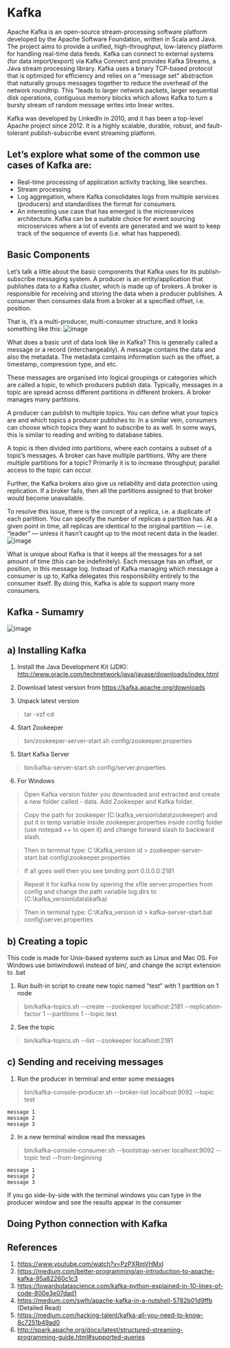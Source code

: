 # Kafka
Apache Kafka is an open-source stream-processing software platform developed by the Apache Software Foundation, written in Scala and Java. The project aims to provide a unified, high-throughput, low-latency platform for handling real-time data feeds. Kafka can connect to external systems (for data import/export) via Kafka Connect and provides Kafka Streams, a Java stream processing library. Kafka uses a binary TCP-based protocol that is optimized for efficiency and relies on a "message set" abstraction that naturally groups messages together to reduce the overhead of the network roundtrip. This "leads to larger network packets, larger sequential disk operations, contiguous memory blocks which allows Kafka to turn a bursty stream of random message writes into linear writes.

Kafka was developed by LinkedIn in 2010, and it has been a top-level Apache project since 2012. It is a highly scalable, durable, robust, and fault-tolerant publish-subscribe event streaming platform.

## Let’s explore what some of the common use cases of Kafka are:
- Real-time processing of application activity tracking, like searches.
- Stream processing
- Log aggregation, where Kafka consolidates logs from multiple services (producers) and standardises the format for consumers.
- An interesting use case that has emerged is the microservices architecture. Kafka can be a suitable choice for event sourcing microservices where a lot of events are generated and we want to keep track of the sequence of events (i.e. what has happened).

## Basic Components
Let’s talk a little about the basic components that Kafka uses for its publish-subscribe messaging system. A producer is an entity/application that publishes data to a Kafka cluster, which is made up of brokers. A broker is responsible for receiving and storing the data when a producer publishes. A consumer then consumes data from a broker at a specified offset, i.e. position.

That is, it’s a multi-producer, multi-consumer structure, and it looks something like this:
![image](https://user-images.githubusercontent.com/6689256/108030650-93ae1300-6ffd-11eb-990b-07209b7fe224.png)

What does a basic unit of data look like in Kafka? This is generally called a message or a record (interchangeably). A message contains the data and also the metadata. The metadata contains information such as the offset, a timestamp, compression type, and etc.

These messages are organised into logical groupings or categories which are called a topic, to which producers publish data. Typically, messages in a topic are spread across different partitions in different brokers. A broker manages many partitions.

A producer can publish to multiple topics. You can define what your topics are and which topics a producer publishes to. In a similar vein, consumers can choose which topics they want to subscribe to as well. In some ways, this is similar to reading and writing to database tables.

A topic is then divided into partitions, where each contains a subset of a topic’s messages. A broker can have multiple partitions. Why are there multiple partitions for a topic? Primarily it is to increase throughput; parallel access to the topic can occur.

Further, the Kafka brokers also give us reliability and data protection using replication. If a broker fails, then all the partitions assigned to that broker would become unavailable.

To resolve this issue, there is the concept of a replica, i.e. a duplicate of each partition. You can specify the number of replicas a partition has. At a given point in time, all replicas are identical to the original partition — i.e. “leader” — unless it hasn’t caught up to the most recent data in the leader.
![image](https://user-images.githubusercontent.com/6689256/108030805-cd7f1980-6ffd-11eb-9325-344a9195398e.png)

What is unique about Kafka is that it keeps all the messages for a set amount of time (this can be indefinitely). Each message has an offset, or position, in this message log. Instead of Kafka managing which message a consumer is up to, Kafka delegates this responsibility entirely to the consumer itself. By doing this, Kafka is able to support many more consumers.

## Kafka - Sumamry
![image](https://user-images.githubusercontent.com/6689256/108741029-4998c600-7504-11eb-9e5a-5c81f4abd4a1.png)

## a) Installing Kafka
1. Install the Java Development Kit (JDK): http://www.oracle.com/technetwork/java/javase/downloads/index.html

2. Download latest version from https://kafka.apache.org/downloads

3. Unpack latest version
> tar -xzf <kafka tarball>
> cd <new kafka directory>

4. Start Zookeeper
> bin/zookeeper-server-start.sh config/zookeeper.properties

5. Start Kafka Server
> bin/kafka-server-start.sh config/server.properties

6. For Windows
> Open Kafka version folder you downloaded and extracted and create a new folder called - data. Add Zookeeper and Kafka folder.

> Copy the path for zookeeper (C:\kafka_version\data\zookeeper) and put it in temp variable inside zookeeper.properties inside config folder (use notepad ++ to open it) and change forward slash to backward slash.

> Then in terminal type: C:\Kafka_version id > zookeeper-server-start.bat config\zookeeper.properties

> If all goes well then you see binding port 0.0.0.0:2181

> Repeat it for kafka now by opening the xfile server.properties from config and change the path variable log.dirs to (C:\kafka_version\data\kafka)

> Then in terminal type: C:\Kafka_version id > kafka-server-start.bat config\server.properties

## b) Creating a topic
This code is made for Unix-based systems such as Linux and Mac OS. For Windows use bin\windows\ instead of bin/, and change the script extension to .bat

1. Run built-in script to create new topic named "test" with 1 partition on 1 node
> bin/kafka-topics.sh --create --zookeeper localhost:2181 --replication-factor 1 --partitions 1 --topic test

2. See the topic
> bin/kafka-topics.sh --list --zookeeper localhost:2181

## c) Sending and receiving messages
1. Run the producer in terminal and enter some messages
> bin/kafka-console-producer.sh --broker-list localhost:9092 --topic test
```
message 1
message 2
message 3
```

2. In a new terminal window read the messages
> bin/kafka-console-consumer.sh --bootstrap-server localhost:9092 --topic test --from-beginning
```
message 1
message 2
message 3
```
If you go side-by-side with the terminal windows you can type in the producer window and see the results appear in the consumer

## Doing Python connection with Kafka
<to be updated>

## References
1. https://www.youtube.com/watch?v=PzPXRmVHMxI
2. https://medium.com/better-programming/an-introduction-to-apache-kafka-95a82260c1c3
3. https://towardsdatascience.com/kafka-python-explained-in-10-lines-of-code-800e3e07dad1
4. https://medium.com/swlh/apache-kafka-in-a-nutshell-5782b01d9ffb (Detailed Read)
5. https://medium.com/hacking-talent/kafka-all-you-need-to-know-8c7251b49ad0
6. http://spark.apache.org/docs/latest/structured-streaming-programming-guide.html#supported-queries
